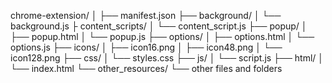 chrome-extension/
│
├── manifest.json
├── background/
│   └── background.js
├ content_scripts/
│   └── content_script.js
├── popup/
│   ├── popup.html
│   └── popup.js
├── options/
│   ├── options.html
│   └── options.js
├── icons/
│   ├── icon16.png
│   ├── icon48.png
│   └── icon128.png
├── css/
│   └── styles.css
├── js/
│   └── script.js
├── html/
│   └── index.html
└── other_resources/
    └── other files and folders
